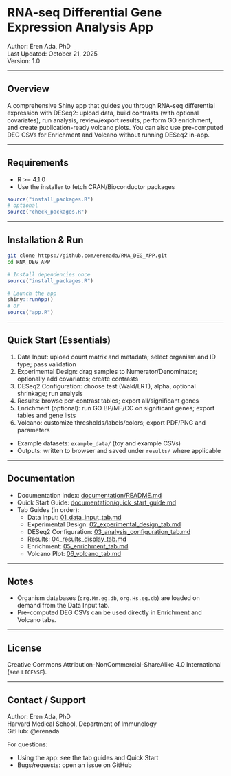 # RNA-seq Differential Gene Expression Analysis App

Author: Eren Ada, PhD  
Last Updated: October 21, 2025  
Version: 1.0

---

## Overview

A comprehensive Shiny app that guides you through RNA-seq differential expression with DESeq2: upload data, build contrasts (with optional covariates), run analysis, review/export results, perform GO enrichment, and create publication-ready volcano plots. You can also use pre-computed DEG CSVs for Enrichment and Volcano without running DESeq2 in-app.

---

## Requirements

- R >= 4.1.0
- Use the installer to fetch CRAN/Bioconductor packages

```r
source("install_packages.R")
# optional
source("check_packages.R")
```

---

## Installation & Run

```bash
git clone https://github.com/erenada/RNA_DEG_APP.git
cd RNA_DEG_APP
```

```r
# Install dependencies once
source("install_packages.R")

# Launch the app
shiny::runApp()
# or
source("app.R")
```

---

## Quick Start (Essentials)

1) Data Input: upload count matrix and metadata; select organism and ID type; pass validation  
2) Experimental Design: drag samples to Numerator/Denominator; optionally add covariates; create contrasts  
3) DESeq2 Configuration: choose test (Wald/LRT), alpha, optional shrinkage; run analysis  
4) Results: browse per-contrast tables; export all/significant genes  
5) Enrichment (optional): run GO BP/MF/CC on significant genes; export tables and gene lists  
6) Volcano: customize thresholds/labels/colors; export PDF/PNG and parameters

- Example datasets: `example_data/` (toy and example CSVs)
- Outputs: written to browser and saved under `results/` where applicable

---

## Documentation

- Documentation index: [documentation/README.md](https://github.com/erenada/RNA_DEG_APP/blob/main/documentation/README.md)
- Quick Start Guide: [documentation/quick_start_guide.md](https://github.com/erenada/RNA_DEG_APP/blob/main/documentation/quick_start_guide.md)
- Tab Guides (in order):
  - Data Input: [01_data_input_tab.md](https://github.com/erenada/RNA_DEG_APP/blob/main/documentation/01_data_input_tab.md)
  - Experimental Design: [02_experimental_design_tab.md](https://github.com/erenada/RNA_DEG_APP/blob/main/documentation/02_experimental_design_tab.md)
  - DESeq2 Configuration: [03_analysis_configuration_tab.md](https://github.com/erenada/RNA_DEG_APP/blob/main/documentation/03_analysis_configuration_tab.md)
  - Results: [04_results_display_tab.md](https://github.com/erenada/RNA_DEG_APP/blob/main/documentation/04_results_display_tab.md)
  - Enrichment: [05_enrichment_tab.md](https://github.com/erenada/RNA_DEG_APP/blob/main/documentation/05_enrichment_tab.md)
  - Volcano Plot: [06_volcano_tab.md](https://github.com/erenada/RNA_DEG_APP/blob/main/documentation/06_volcano_tab.md)

---

## Notes

- Organism databases (`org.Mm.eg.db`, `org.Hs.eg.db`) are loaded on demand from the Data Input tab.
- Pre-computed DEG CSVs can be used directly in Enrichment and Volcano tabs.

---

## License

Creative Commons Attribution-NonCommercial-ShareAlike 4.0 International (see `LICENSE`).

---

## Contact / Support

Author: Eren Ada, PhD  
Harvard Medical School, Department of Immunology  
GitHub: @erenada

For questions:
- Using the app: see the tab guides and Quick Start
- Bugs/requests: open an issue on GitHub